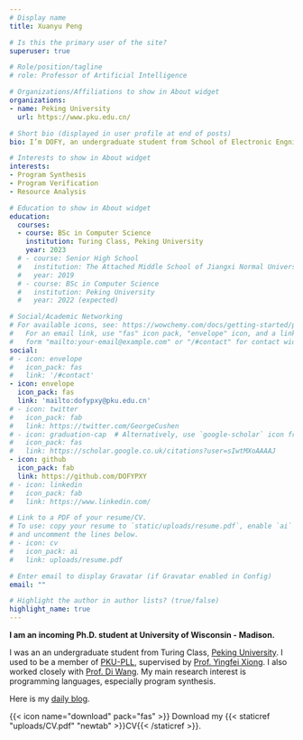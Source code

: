 ```yaml
---
# Display name
title: Xuanyu Peng

# Is this the primary user of the site?
superuser: true

# Role/position/tagline
# role: Professor of Artificial Intelligence

# Organizations/Affiliations to show in About widget
organizations:
- name: Peking University
  url: https://www.pku.edu.cn/

# Short bio (displayed in user profile at end of posts)
bio: I’m DOFY, an undergraduate student from School of Electronic Engnieering and Computer Science, Peking University.

# Interests to show in About widget
interests:
- Program Synthesis
- Program Verification
- Resource Analysis

# Education to show in About widget
education:
  courses:
  - course: BSc in Computer Science
    institution: Turing Class, Peking University
    year: 2023 
  # - course: Senior High School
  #   institution: The Attached Middle School of Jiangxi Normal University
  #   year: 2019
  # - course: BSc in Computer Science
  #   institution: Peking University
  #   year: 2022 (expected)

# Social/Academic Networking
# For available icons, see: https://wowchemy.com/docs/getting-started/page-builder/#icons
#   For an email link, use "fas" icon pack, "envelope" icon, and a link in the
#   form "mailto:your-email@example.com" or "/#contact" for contact widget.
social:
# - icon: envelope
#   icon_pack: fas
#   link: '/#contact'
- icon: envelope
  icon_pack: fas
  link: 'mailto:dofypxy@pku.edu.cn'
# - icon: twitter
#   icon_pack: fab
#   link: https://twitter.com/GeorgeCushen
# - icon: graduation-cap  # Alternatively, use `google-scholar` icon from `ai` icon pack
#   icon_pack: fas
#   link: https://scholar.google.co.uk/citations?user=sIwtMXoAAAAJ
- icon: github
  icon_pack: fab
  link: https://github.com/DOFYPXY
# - icon: linkedin
#   icon_pack: fab
#   link: https://www.linkedin.com/

# Link to a PDF of your resume/CV.
# To use: copy your resume to `static/uploads/resume.pdf`, enable `ai` icons in `params.toml`, 
# and uncomment the lines below.
# - icon: cv
#   icon_pack: ai
#   link: uploads/resume.pdf

# Enter email to display Gravatar (if Gravatar enabled in Config)
email: ""

# Highlight the author in author lists? (true/false)
highlight_name: true
---
```


<!-- I’m Xuanyu Peng（彭轩宇）, an undergraduate student from Turing Class, [Peking University](https://pku.edu.cn). I'm now doing research at [PL lab](https://pl.cs.pku.edu.cn/), supervised by [Prof. Yingfei Xiong](https://xiongyingfei.github.io/). My main research interest is programming languages, especially program synthesis. I am also interning at [Veridise](https://veridise.com), a company that provides a solution for hardening the security of the blockchain ecosystem. And the internship is under the supervision of [Prof. Isil Dillig](https://www.cs.utexas.edu/~isil/) and [Prof. Yu Feng](https://fredfeng.github.io/). -->

**I am an incoming Ph.D. student at University of Wisconsin - Madison.**

I was an an undergraduate student from Turing Class, [Peking University](https://pku.edu.cn). I used to be a member of [PKU-PLL](https://pl.cs.pku.edu.cn/), supervised by [Prof. Yingfei Xiong](https://xiongyingfei.github.io/). I also worked closely with [Prof. Di Wang](https://stonebuddha.github.io/). My main research interest is programming languages, especially program synthesis.

Here is my [daily blog](http://dofy.top).

{{< icon name="download" pack="fas" >}} Download my {{< staticref "uploads/CV.pdf" "newtab" >}}CV{{< /staticref >}}.


